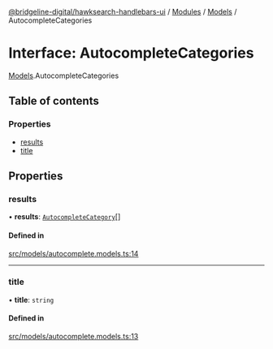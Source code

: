 [@bridgeline-digital/hawksearch-handlebars-ui](../README.md) / [Modules](../modules.md) / [Models](../modules/Models.md) / AutocompleteCategories

# Interface: AutocompleteCategories

[Models](../modules/Models.md).AutocompleteCategories

## Table of contents

### Properties

- [results](Models.AutocompleteCategories.md#results)
- [title](Models.AutocompleteCategories.md#title)

## Properties

### results

• **results**: [`AutocompleteCategory`](Models.AutocompleteCategory.md)[]

#### Defined in

[src/models/autocomplete.models.ts:14](https://bitbucket.org/bridgelinedigital/frontend-handlebars-ui/src/db3ebfe/src/models/autocomplete.models.ts#lines-14)

___

### title

• **title**: `string`

#### Defined in

[src/models/autocomplete.models.ts:13](https://bitbucket.org/bridgelinedigital/frontend-handlebars-ui/src/db3ebfe/src/models/autocomplete.models.ts#lines-13)
